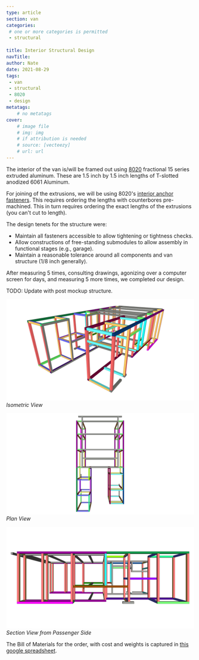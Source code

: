```yaml
---
type: article
section: van
categories: 
 # one or more categories is permitted
 - structural

title: Interior Structural Design
navTitle:
author: Nate
date: 2021-08-29
tags:
 - van
 - structural
 - 8020
 - design
metatags:
	# no metatags
cover: 
	# image file
	# img: img
	# if attribution is needed
	# source: [vecteezy]
	# url: url
---
```


The interior of the van is/will be framed out using [8020](https://8020.net/) fractional 15 series extruded aluminum.  These are 1.5 inch by 1.5 inch lengths of T-slotted anodized 6061 Aluminum.

For joining of the extrusions, we will be using 8020's [interior anchor fasteners](https://catalogs.8020.net/80-20-Inc-University-Booklet/18/).  This requires ordering the lengths with counterbores pre-machined.  This in turn requires ordering the exact lengths of the extrusions (you can't cut to length).

The design tenets for the structure were:
* Maintain all fasteners accessible to allow tightening or tightness checks.
* Allow constructions of free-standing submodules to allow assembly in functional stages (e.g., garage).
* Maintain a reasonable tolerance around all components and van structure (1/8 inch generally).

After measuring 5 times, consulting drawings, agonizing over a computer screen for days, and measuring 5 more times, we completed our design.

TODO: Update with post mockup structure.

![Isometric](structure-final-iso.jpg)
_Isometric View_

![Plan](structure-final-top.jpg)
_Plan View_

![Section from Passenger Side](structure-final-side-from-pass.jpg)
_Section View from Passenger Side_

The Bill of Materials for the order, with cost and weights is captured in [this google spreadsheet](https://docs.google.com/spreadsheets/d/1hqJElnqDAgyVD-M6ryy4JeQU1woKh2F8f8kn4qlit8s/edit?usp=sharing).
